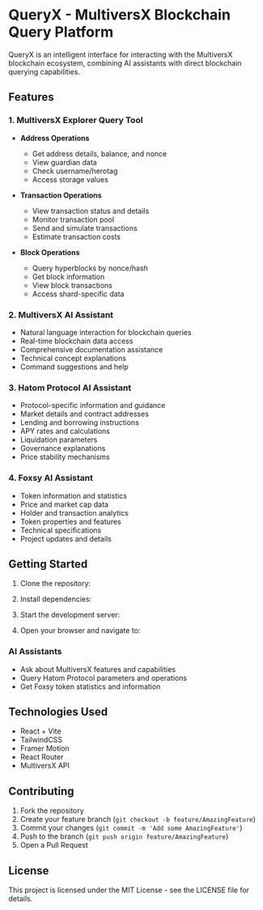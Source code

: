 # QueryX - MultiversX Blockchain Query Platform

QueryX is an intelligent interface for interacting with the MultiversX blockchain ecosystem, combining AI assistants with direct blockchain querying capabilities.

## Features

### 1. MultiversX Explorer Query Tool
- **Address Operations**
  - Get address details, balance, and nonce
  - View guardian data
  - Check username/herotag
  - Access storage values
  
- **Transaction Operations**
  - View transaction status and details
  - Monitor transaction pool
  - Send and simulate transactions
  - Estimate transaction costs
  
- **Block Operations**
  - Query hyperblocks by nonce/hash
  - Get block information
  - View block transactions
  - Access shard-specific data

### 2. MultiversX AI Assistant
- Natural language interaction for blockchain queries
- Real-time blockchain data access
- Comprehensive documentation assistance
- Technical concept explanations
- Command suggestions and help

### 3. Hatom Protocol AI Assistant
- Protocol-specific information and guidance
- Market details and contract addresses
- Lending and borrowing instructions
- APY rates and calculations
- Liquidation parameters
- Governance explanations
- Price stability mechanisms

### 4. Foxsy AI Assistant
- Token information and statistics
- Price and market cap data
- Holder and transaction analytics
- Token properties and features
- Technical specifications
- Project updates and details

## Getting Started

1. Clone the repository:

2. Install dependencies:

3. Start the development server:

4. Open your browser and navigate to:


### AI Assistants
- Ask about MultiversX features and capabilities
- Query Hatom Protocol parameters and operations
- Get Foxsy token statistics and information

## Technologies Used

- React + Vite
- TailwindCSS
- Framer Motion
- React Router
- MultiversX API



## Contributing

1. Fork the repository
2. Create your feature branch (`git checkout -b feature/AmazingFeature`)
3. Commit your changes (`git commit -m 'Add some AmazingFeature'`)
4. Push to the branch (`git push origin feature/AmazingFeature`)
5. Open a Pull Request

## License

This project is licensed under the MIT License - see the LICENSE file for details.

